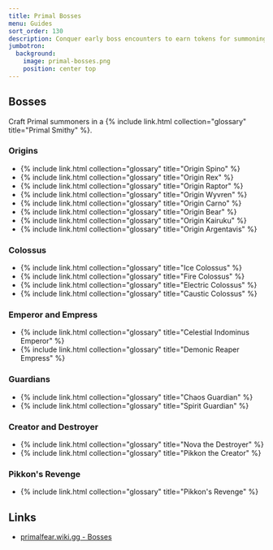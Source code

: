 ```yaml
---
title: Primal Bosses
menu: Guides
sort_order: 130
description: Conquer early boss encounters to earn tokens for summoning higher-tier bosses and reap rewards.
jumbotron:
  background:
    image: primal-bosses.png
    position: center top
---
```


## Bosses

Craft Primal summoners in a {% include link.html collection="glossary" title="Primal Smithy" %}.

### Origins

- {% include link.html collection="glossary" title="Origin Spino" %}
- {% include link.html collection="glossary" title="Origin Rex" %}
- {% include link.html collection="glossary" title="Origin Raptor" %}
- {% include link.html collection="glossary" title="Origin Wyvren" %}
- {% include link.html collection="glossary" title="Origin Carno" %}
- {% include link.html collection="glossary" title="Origin Bear" %}
- {% include link.html collection="glossary" title="Origin Kairuku" %}
- {% include link.html collection="glossary" title="Origin Argentavis" %}

### Colossus

- {% include link.html collection="glossary" title="Ice Colossus" %}
- {% include link.html collection="glossary" title="Fire Colossus" %}
- {% include link.html collection="glossary" title="Electric Colossus" %}
- {% include link.html collection="glossary" title="Caustic Colossus" %}

### Emperor and Empress

- {% include link.html collection="glossary" title="Celestial Indominus Emperor" %}
- {% include link.html collection="glossary" title="Demonic Reaper Empress" %}

### Guardians

- {% include link.html collection="glossary" title="Chaos Guardian" %}
- {% include link.html collection="glossary" title="Spirit Guardian" %}

### Creator and Destroyer

- {% include link.html collection="glossary" title="Nova the Destroyer" %}
- {% include link.html collection="glossary" title="Pikkon the Creator" %}

### Pikkon's Revenge

- {% include link.html collection="glossary" title="Pikkon's Revenge" %}

## Links

- [primalfear.wiki.gg - Bosses](https://primalfear.wiki.gg/wiki/Bosses)
